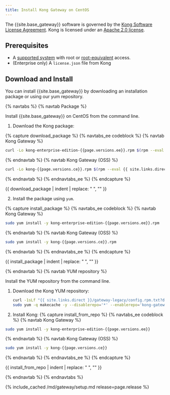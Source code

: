 ```yaml
---
title: Install Kong Gateway on CentOS
---
```


The {{site.base_gateway}} software is governed by the
[Kong Software License Agreement](https://konghq.com/kongsoftwarelicense).
Kong is licensed under an
[Apache 2.0 license](https://github.com/Kong/kong/blob/master/LICENSE).

## Prerequisites

* A [supported system](/gateway/{{page.release}}/compatibility/) with root or [root-equivalent](/gateway/{{page.release}}/plan-and-deploy/kong-user/) access.
* (Enterprise only) A `license.json` file from Kong

## Download and Install

You can install {{site.base_gateway}} by downloading an installation package or using our yum repository.

{% navtabs %}
{% navtab Package %}

Install {{site.base_gateway}} on CentOS from the command line.

1. Download the Kong package:

{% capture download_package %}
{% navtabs_ee codeblock %}
{% navtab Kong Gateway %}
```bash
curl -Lo kong-enterprise-edition-{{page.versions.ee}}.rpm $(rpm --eval {{ site.links.direct }}/gateway-legacy/rpm/el/%{centos_ver}/x86_64/kong-enterprise-edition-{{page.versions.ee}}.el%{centos_ver}.noarch.rpm)
```
{% endnavtab %}
{% navtab Kong Gateway (OSS) %}
```bash
curl -Lo kong-{{page.versions.ce}}.rpm $(rpm --eval {{ site.links.direct }}/gateway-legacy/rpm/el/%{centos_ver}/x86_64/kong-{{page.versions.ce}}.el%{centos_ver}.x86_64.rpm)
 ```
{% endnavtab %}
{% endnavtabs_ee %}
{% endcapture %}

{{ download_package | indent | replace: " </code>", "</code>" }}

2. Install the package using `yum`.

{% capture install_package %}
{% navtabs_ee codeblock %}
{% navtab Kong Gateway %}
```bash
sudo yum install -y kong-enterprise-edition-{{page.versions.ee}}.rpm
```
{% endnavtab %}
{% navtab Kong Gateway (OSS) %}
```bash
sudo yum install -y kong-{{page.versions.ce}}.rpm
```
{% endnavtab %}
{% endnavtabs_ee %}
{% endcapture %}

{{ install_package | indent | replace: " </code>", "</code>" }}

{% endnavtab %}
{% navtab YUM repository %}

Install the YUM repository from the command line.

1. Download the Kong YUM repository:
    ```bash
    curl -1sLf "{{ site.links.direct }}/gateway-legacy/config.rpm.txt?distro=el&codename=$(rpm --eval '%{rhel}')" | sudo tee /etc/yum.repos.d/kong-gateway-legacy.repo
    sudo yum -q makecache -y --disablerepo='*' --enablerepo='kong-gateway-legacy'
    ```

2. Install Kong:
{% capture install_from_repo %}
{% navtabs_ee codeblock %}
{% navtab Kong Gateway %}
```bash
sudo yum install -y kong-enterprise-edition-{{page.versions.ee}}
```
{% endnavtab %}
{% navtab Kong Gateway (OSS) %}
```bash
sudo yum install -y kong-{{page.versions.ce}}
```
{% endnavtab %}
{% endnavtabs_ee %}
{% endcapture %}

{{ install_from_repo | indent | replace: " </code>", "</code>" }}

{% endnavtab %}
{% endnavtabs %}

{% include_cached /md/gateway/setup.md release=page.release %}
